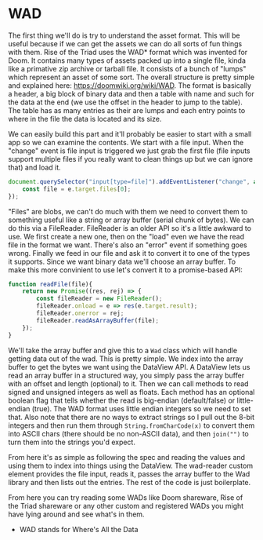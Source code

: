 WAD
===

The first thing we'll do is try to understand the asset format.  This will be useful because if we can get the assets we can do all sorts of fun things with them.  Rise of the Triad uses the WAD* format which was invented for Doom.  It contains many types of assets packed up into a single file, kinda like a primative zip archive or tarball file.  It consists of a bunch of "lumps" which represent an asset of some sort.  The overall structure is pretty simple and explained here: https://doomwiki.org/wiki/WAD.  The format is basically a header, a big block of binary data and then a table with name and such for the data at the end (we use the offset in the header to jump to the table).  The table has as many entries as their are lumps and each entry points to where in the file the data is located and its size.

We can easily build this part and it'll probably be easier to start with a small app so we can examine the contents.  We start with a file input.  When the "change" event is file input is triggered we just grab the first file (file inputs support multiple files if you really want to clean things up but we can ignore that) and load it.

```js
document.querySelector("input[type=file]").addEventListener("change", async e => {
	const file = e.target.files[0];
});
```

"Files" are blobs, we can't do much with them we need to convert them to something useful like a string or array buffer (serial chunk of bytes).  We can do this via a FileReader.  FileReader is an older API so it's a little awkward to use.  We first create a new one, then on the "load" even we have the read file in the format we want.  There's also an "error" event if something goes wrong.  Finally we feed in our file and ask it to convert it to one of the types it supports. Since we want binary data we'll choose an array buffer. To make this more convinient to use let's convert it to a promise-based API:

```js
function readFile(file){
	return new Promise((res, rej) => {
		const fileReader = new FileReader();
		fileReader.onload = e => res(e.target.result);
		fileReader.onerror = rej;
		fileReader.readAsArrayBuffer(file);
	});
}
```

We'll take the array buffer and give this to a `Wad` class which will handle getting data out of the wad.  This is pretty simple.  We index into the array buffer to get the bytes we want using the DataView API.  A DataView lets us read an array buffer in a structured way, you simply pass the array buffer with an offset and length (optional) to it.  Then we can call methods to read signed and unsigned integers as well as floats.  Each method has an optional boolean flag that tells whether the read is big-endian (default/false) or little-endian (true).  The WAD format uses little endian integers so we need to set that.  Also note that there are no ways to extract strings so I pull out the 8-bit integers and then run them through `String.fromCharCode(x)` to convert them into ASCII chars (there should be no non-ASCII data), and then `join("")` to turn them into the strings you'd expect.

From here it's as simple as following the spec and reading the values and using them to index into things using the DataView.  The wad-reader custom element provides the file input, reads it, passes the array buffer to the Wad library and then lists out the entries.  The rest of the code is just boilerplate.

From here you can try reading some WADs like Doom shareware, Rise of the Triad shareware or any other custom and registered WADs you might have lying around and see what's in them.

* WAD stands for Where's All the Data
